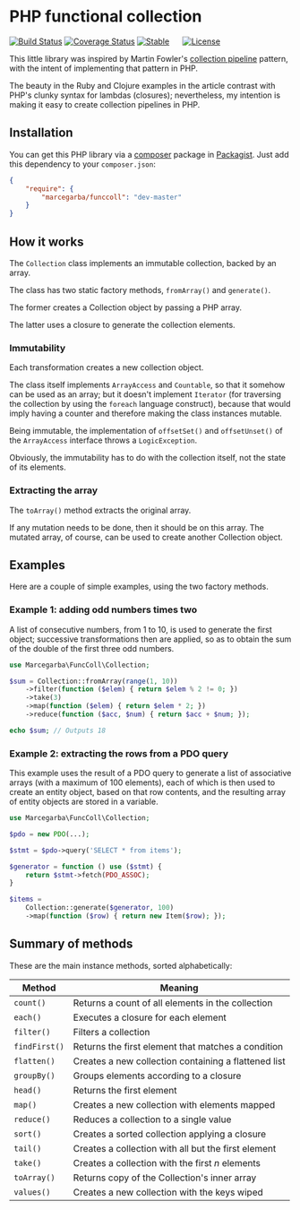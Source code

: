 # PHP functional collection
[![Build Status](https://secure.travis-ci.org/marcegarba/funccoll.png?branch=master)](https://travis-ci.org/marcegarba/funccoll)
[![Coverage Status](https://coveralls.io/repos/marcegarba/funccoll/badge.png)](https://coveralls.io/r/marcegarba/funccoll)
[![Stable](https://poser.pugx.org/marcegarba/funccoll/v/stable.svg)](https://packagist.org/packages/marcegarba/funccoll)
&nbsp;&nbsp;&nbsp;&nbsp;
[![License](https://poser.pugx.org/marcegarba/funccoll/license.svg)](https://packagist.org/packages/marcegarba/funccoll)

This little library was inspired by Martin Fowler's [collection pipeline](http://martinfowler.com/articles/collection-pipeline/) pattern,
with the intent of implementing that pattern in PHP.

The beauty in the Ruby and Clojure examples in the article contrast with PHP's clunky syntax for lambdas (closures); nevertheless, my intention is making it easy to
create collection pipelines in PHP.

## Installation

You can get this PHP library via a [composer](https://getcomposer.org) package in [Packagist](https://packagist.org).
Just add this dependency to your `composer.json`:

```json
{
    "require": {
        "marcegarba/funccoll": "dev-master"
    }
}
```

## How it works

The ```Collection``` class implements an immutable collection, backed by an array.

The class has two static factory methods, ```fromArray()``` and ```generate()```.

The former creates a Collection object by passing a PHP array.

The latter uses a closure to generate the collection elements.

### Immutability

Each transformation creates a new collection object.

The class itself implements ```ArrayAccess``` and ```Countable```, so that it somehow
can be used as an array; but it doesn't implement ```Iterator``` (for traversing the collection
by using the `foreach` language construct), because that would imply having a counter
and therefore making the class instances mutable.

Being immutable, the implementation of ```offsetSet()``` and ```offsetUnset()``` of the
```ArrayAccess``` interface throws a ```LogicException```.

Obviously, the immutability has to do with the collection itself, not the state of its elements.

### Extracting the array

The ```toArray()``` method extracts the original array.

If any mutation needs to be done, then it should be on this array. The mutated array,
of course, can be used to create another Collection object.

## Examples

Here are a couple of simple examples, using the two factory methods.

### Example 1: adding odd numbers times two

A list of consecutive numbers, from 1 to 10, is used to generate the first object;
successive transformations then are applied, so as to obtain the sum of the double
of the first three odd numbers.

```php
use Marcegarba\FuncColl\Collection;

$sum = Collection::fromArray(range(1, 10))
    ->filter(function ($elem) { return $elem % 2 != 0; })
    ->take(3)
    ->map(function ($elem) { return $elem * 2; })
    ->reduce(function ($acc, $num) { return $acc + $num; });

echo $sum; // Outputs 18
```

### Example 2: extracting the rows from a PDO query

This example uses the result of a PDO query to generate a list of associative
arrays (with a maximum of 100 elements), each of which is then used to create an
entity object, based on that row contents, and the resulting array of
entity objects are stored in a variable.

```php
use Marcegarba\FuncColl\Collection;

$pdo = new PDO(...);

$stmt = $pdo->query('SELECT * from items');

$generator = function () use ($stmt) {
    return $stmt->fetch(PDO_ASSOC);
}

$items =
    Collection::generate($generator, 100)
    ->map(function ($row) { return new Item($row); });

```

## Summary of methods

These are the main instance methods, sorted alphabetically:

|Method       |Meaning                                              |
|-------------|-----------------------------------------------------|
|`count()`    |Returns a count of all elements in the collection    |
|`each()`     |Executes a closure for each element                  |
|`filter()`   |Filters a collection                                 |
|`findFirst()`|Returns the first element that matches a condition   |
|`flatten()`  |Creates a new collection containing a flattened list |
|`groupBy()`  |Groups elements according to a closure               |
|`head()`     |Returns the first element                            |
|`map()`      |Creates a new collection with elements mapped        |
|`reduce()`   |Reduces a collection to a single value               |
|`sort()`     |Creates a sorted collection applying a closure       |
|`tail()`     |Creates a collection with all but the first element  |
|`take()`     |Creates a collection with the first _n_ elements     |
|`toArray()`  |Returns copy of the Collection's inner array         |
|`values()`   |Creates a new collection with the keys wiped         |
